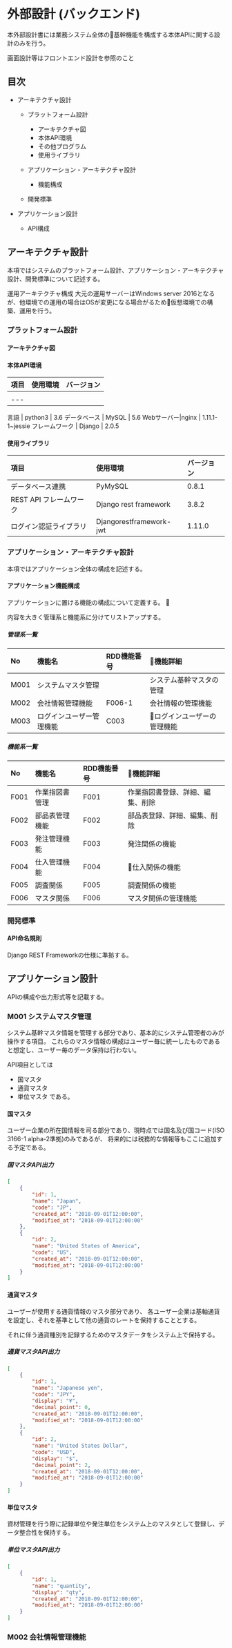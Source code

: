 # 外部設計 (バックエンド)

本外部設計書には業務システム全体の基幹機能を構成する本体APIに関する設計のみを行う。

画面設計等はフロントエンド設計を参照のこと

## 目次

- アーキテクチャ設計

  - プラットフォーム設計

    - アーキテクチャ図
    - 本体API環境
    - その他プログラム
    - 使用ライブラリ

  - アプリケーション・アーキテクチャ設計

    - 機能構成

  - 開発標準

- アプリケーション設計

  - API構成

## アーキテクチャ設計

本項ではシステムのプラットフォーム設計、アプリケーション・アーキテクチャ設計、開発標準について記述する。

運用アーキテクチャ構成 大元の運用サーバーはWindows server 2016となるが、他環境での運用の場合はOSが変更になる場合がるため仮想環境での構築、運用を行う。

### プラットフォーム設計

#### アーキテクチャ図

[](TODOアーキテクチャ図の作成)

#### 本体API環境

項目  | 使用環境 | バージョン
:-- | :--- | :----
    |      |
--- |

言語 | python3 | 3.6 データベース | MySQL | 5.6 Webサーバー|nginx | 1.11.1-1~jessie フレームワーク | Django | 2.0.5

#### 使用ライブラリ

項目               | 使用環境                    | バージョン
:--------------- | :---------------------- | :-----
データベース連携         | PyMySQL                 | 0.8.1
REST API フレームワーク | Django rest framework   | 3.8.2
ログイン認証ライブラリ      | Djangorestframework-jwt | 1.11.0

### アプリケーション・アーキテクチャ設計

本項ではアプリケーション全体の構成を記述する。

#### アプリケーション機能構成

アプリケーションに置ける機能の構成について定義する。 

内容を大きく管理系と機能系に分けてリストアップする。

##### 管理系一覧

No   | 機能名          | RDD機能番号 | 機能詳細
:--- | :----------- | :------ | :-------------
M001 | システムマスタ管理    |         | システム基幹マスタの管理
M002 | 会社情報管理機能     | F006-1  | 会社情報の管理機能
M003 | ログインユーザー管理機能 | C003    | ログインユーザーの管理機能

##### 機能系一覧

No   | 機能名     | RDD機能番号 | 機能詳細
:--- | :------ | :------ | :---------------
F001 | 作業指図書管理 | F001    | 作業指図書登録、詳細、編集、削除
F002 | 部品表管理機能 | F002    | 部品表登録、詳細、編集、削除
F003 | 発注管理機能  | F003    | 発注関係の機能
F004 | 仕入管理機能  | F004    | 仕入関係の機能
F005 | 調査関係    | F005    | 調査関係の機能
F006 | マスタ関係   | F006    | マスタ関係の管理機能

### 開発標準

#### API命名規則

Django REST Frameworkの仕様に準拠する。

## アプリケーション設計

APIの構成や出力形式等を記載する。

### M001 システムマスタ管理

システム基幹マスタ情報を管理する部分であり、基本的にシステム管理者のみが操作する項目。 これらのマスタ情報の構成はユーザー毎に統一したものであると想定し、ユーザー毎のデータ保持は行わない。

API項目としては

- 国マスタ
- 通貨マスタ
- 単位マスタ である。

#### 国マスタ

ユーザー企業の所在国情報を司る部分であり、現時点では国名及び国コード(ISO 3166-1 alpha-2準拠)のみであるが、 将来的には税務的な情報等もここに追加する予定である。

##### 国マスタAPI出力

```json
[
    {
        "id": 1,
        "name": "Japan",
        "code": "JP",
        "created_at": "2018-09-01T12:00:00",
        "modified_at": "2018-09-01T12:00:00"
    },
    {
        "id": 2,
        "name": "United States of America",
        "code": "US",
        "created_at": "2018-09-01T12:00:00",
        "modified_at": "2018-09-01T12:00:00"
    }
]
```

#### 通貨マスタ

ユーザーが使用する通貨情報のマスタ部分であり、 各ユーザー企業は基軸通貨を設定し、それを基準として他の通貨のレートを保持することとする。

それに伴う通貨種別を記録するためのマスタデータをシステム上で保持する。

##### 通貨マスタAPI出力

```json
[
    {
        "id": 1,
        "name": "Japanese yen",
        "code": "JPY",
        "display": "¥",
        "decimal_point": 0,
        "created_at": "2018-09-01T12:00:00",
        "modified_at": "2018-09-01T12:00:00"
    },
    {
        "id": 2,
        "name": "United States Dollar",
        "code": "USD",
        "display": "$",
        "decimal_point": 2,
        "created_at": "2018-09-01T12:00:00",
        "modified_at": "2018-09-01T12:00:00"
    }
]
```

#### 単位マスタ

資材管理を行う際に記録単位や発注単位をシステム上のマスタとして登録し、データ整合性を保持する。

##### 単位マスタAPI出力

```json
[
    {
        "id": 1,
        "name": "quantity",
        "display": "qty",
        "created_at": "2018-09-01T12:00:00",
        "modified_at": "2018-09-01T12:00:00"
    }
]
```

### M002 会社情報管理機能

